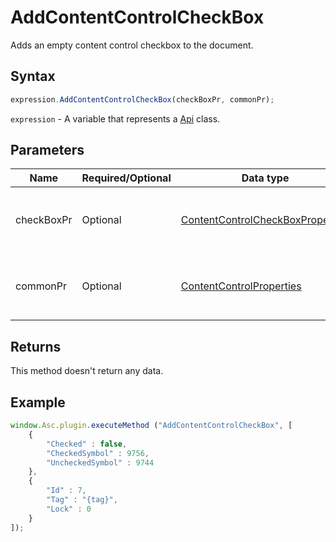 # AddContentControlCheckBox

Adds an empty content control checkbox to the document.

## Syntax

```javascript
expression.AddContentControlCheckBox(checkBoxPr, commonPr);
```

`expression` - A variable that represents a [Api](Methods.md) class.

## Parameters

| **Name** | **Required/Optional** | **Data type** | **Default** | **Description** |
| ------------- | ------------- | ------------- | ------------- | ------------- |
| checkBoxPr | Optional | [ContentControlCheckBoxProperties](../Enumeration/ContentControlCheckBoxProperties.md) | &#123;&#125; | The content control checkbox properties. |
| commonPr | Optional | [ContentControlProperties](../Enumeration/ContentControlProperties.md) | &#123;&#125; | The common content control properties. |

## Returns

This method doesn't return any data.

## Example

```javascript
window.Asc.plugin.executeMethod ("AddContentControlCheckBox", [
    {
        "Checked" : false,
        "CheckedSymbol" : 9756,
        "UncheckedSymbol" : 9744
    },
    {
        "Id" : 7,
        "Tag" : "{tag}",
        "Lock" : 0
    }
]);
```
